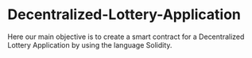 # Decentralized-Lottery-Application

Here our main objective is to create a smart contract for a Decentralized Lottery Application by using the language Solidity.

